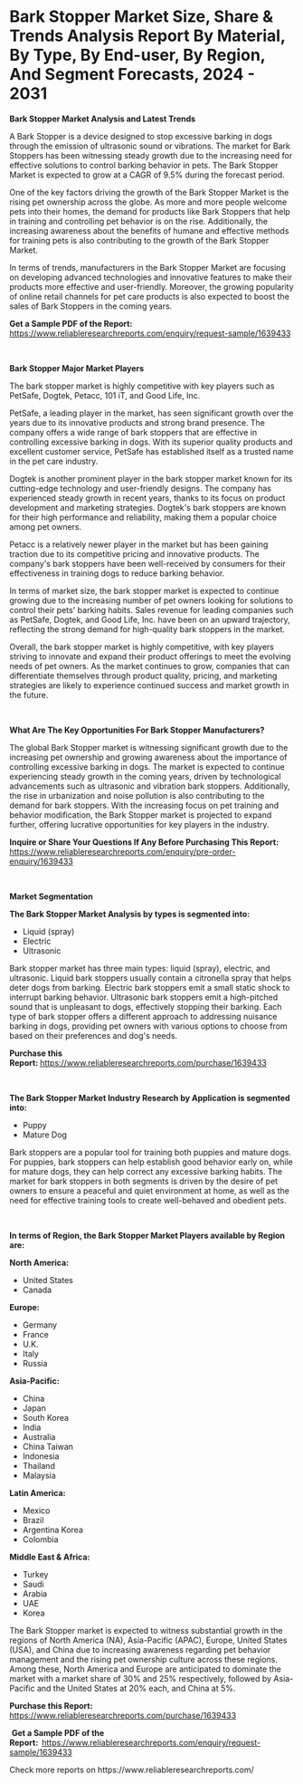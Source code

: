 <p><h1>Bark Stopper Market Size, Share & Trends Analysis Report By Material, By Type, By End-user, By Region, And Segment Forecasts, 2024 - 2031</h1></p><p><strong>Bark Stopper Market Analysis and Latest Trends</strong></p>
<p><p>A Bark Stopper is a device designed to stop excessive barking in dogs through the emission of ultrasonic sound or vibrations. The market for Bark Stoppers has been witnessing steady growth due to the increasing need for effective solutions to control barking behavior in pets. The Bark Stopper Market is expected to grow at a CAGR of 9.5% during the forecast period.</p><p>One of the key factors driving the growth of the Bark Stopper Market is the rising pet ownership across the globe. As more and more people welcome pets into their homes, the demand for products like Bark Stoppers that help in training and controlling pet behavior is on the rise. Additionally, the increasing awareness about the benefits of humane and effective methods for training pets is also contributing to the growth of the Bark Stopper Market.</p><p>In terms of trends, manufacturers in the Bark Stopper Market are focusing on developing advanced technologies and innovative features to make their products more effective and user-friendly. Moreover, the growing popularity of online retail channels for pet care products is also expected to boost the sales of Bark Stoppers in the coming years.</p></p>
<p><strong>Get a Sample PDF of the Report:&nbsp;</strong> <a href="https://www.reliableresearchreports.com/enquiry/request-sample/1639433">https://www.reliableresearchreports.com/enquiry/request-sample/1639433</a></p>
<p>&nbsp;</p>
<p><strong>Bark Stopper Major Market Players</strong></p>
<p><p>The bark stopper market is highly competitive with key players such as PetSafe, Dogtek, Petacc, 101 iT, and Good Life, Inc.</p><p>PetSafe, a leading player in the market, has seen significant growth over the years due to its innovative products and strong brand presence. The company offers a wide range of bark stoppers that are effective in controlling excessive barking in dogs. With its superior quality products and excellent customer service, PetSafe has established itself as a trusted name in the pet care industry.</p><p>Dogtek is another prominent player in the bark stopper market known for its cutting-edge technology and user-friendly designs. The company has experienced steady growth in recent years, thanks to its focus on product development and marketing strategies. Dogtek's bark stoppers are known for their high performance and reliability, making them a popular choice among pet owners.</p><p>Petacc is a relatively newer player in the market but has been gaining traction due to its competitive pricing and innovative products. The company's bark stoppers have been well-received by consumers for their effectiveness in training dogs to reduce barking behavior.</p><p>In terms of market size, the bark stopper market is expected to continue growing due to the increasing number of pet owners looking for solutions to control their pets' barking habits. Sales revenue for leading companies such as PetSafe, Dogtek, and Good Life, Inc. have been on an upward trajectory, reflecting the strong demand for high-quality bark stoppers in the market.</p><p>Overall, the bark stopper market is highly competitive, with key players striving to innovate and expand their product offerings to meet the evolving needs of pet owners. As the market continues to grow, companies that can differentiate themselves through product quality, pricing, and marketing strategies are likely to experience continued success and market growth in the future.</p></p>
<p>&nbsp;</p>
<p><strong>What Are The Key Opportunities For Bark Stopper Manufacturers?</strong></p>
<p><p>The global Bark Stopper market is witnessing significant growth due to the increasing pet ownership and growing awareness about the importance of controlling excessive barking in dogs. The market is expected to continue experiencing steady growth in the coming years, driven by technological advancements such as ultrasonic and vibration bark stoppers. Additionally, the rise in urbanization and noise pollution is also contributing to the demand for bark stoppers. With the increasing focus on pet training and behavior modification, the Bark Stopper market is projected to expand further, offering lucrative opportunities for key players in the industry.</p></p>
<p><strong>Inquire or Share Your Questions If Any Before Purchasing This Report:</strong> <a href="https://www.reliableresearchreports.com/enquiry/pre-order-enquiry/1639433">https://www.reliableresearchreports.com/enquiry/pre-order-enquiry/1639433</a></p>
<p>&nbsp;</p>
<p><strong>Market Segmentation</strong></p>
<p><strong>The Bark Stopper Market Analysis by types is segmented into:</strong></p>
<p><ul><li>Liquid (spray)</li><li>Electric</li><li>Ultrasonic</li></ul></p>
<p><p>Bark stopper market has three main types: liquid (spray), electric, and ultrasonic. Liquid bark stoppers usually contain a citronella spray that helps deter dogs from barking. Electric bark stoppers emit a small static shock to interrupt barking behavior. Ultrasonic bark stoppers emit a high-pitched sound that is unpleasant to dogs, effectively stopping their barking. Each type of bark stopper offers a different approach to addressing nuisance barking in dogs, providing pet owners with various options to choose from based on their preferences and dog's needs.</p></p>
<p><strong>Purchase this Report:&nbsp;</strong><a href="https://www.reliableresearchreports.com/purchase/1639433">https://www.reliableresearchreports.com/purchase/1639433</a></p>
<p>&nbsp;</p>
<p><strong>The Bark Stopper Market Industry Research by Application is segmented into:</strong></p>
<p><ul><li>Puppy</li><li>Mature Dog</li></ul></p>
<p><p>Bark stoppers are a popular tool for training both puppies and mature dogs. For puppies, bark stoppers can help establish good behavior early on, while for mature dogs, they can help correct any excessive barking habits. The market for bark stoppers in both segments is driven by the desire of pet owners to ensure a peaceful and quiet environment at home, as well as the need for effective training tools to create well-behaved and obedient pets.</p></p>
<p>&nbsp;</p>
<p><strong>In terms of Region, the Bark Stopper Market Players available by Region are:</strong></p>
<p>
    <p> <strong> North America: </strong>
        <ul>
            <li>United States</li>
            <li>Canada</li>
        </ul>
        </p> 
    <p> <strong> Europe: </strong>
        <ul>
            <li>Germany</li>
            <li>France</li>
            <li>U.K.</li>
            <li>Italy</li>
            <li>Russia</li>
        </ul>
        </p> 
    <p> <strong> Asia-Pacific: </strong>
        <ul>
            <li>China</li>
            <li>Japan</li>
            <li>South Korea</li>
            <li>India</li>
            <li>Australia</li>
            <li>China Taiwan</li>
            <li>Indonesia</li>
            <li>Thailand</li>
            <li>Malaysia</li>
        </ul>
        </p> 
    <p> <strong> Latin America: </strong>
        <ul>
            <li>Mexico</li>
            <li>Brazil</li>
            <li>Argentina Korea</li>
            <li>Colombia</li>
        </ul>
        </p> 
    <p> <strong> Middle East & Africa: </strong>
        <ul>
            <li>Turkey</li>
            <li>Saudi</li>
            <li>Arabia</li>
            <li>UAE</li>
            <li>Korea</li>
        </ul>
    </p>
    </p>
<p><p>The Bark Stopper market is expected to witness substantial growth in the regions of North America (NA), Asia-Pacific (APAC), Europe, United States (USA), and China due to increasing awareness regarding pet behavior management and the rising pet ownership culture across these regions. Among these, North America and Europe are anticipated to dominate the market with a market share of 30% and 25% respectively, followed by Asia-Pacific and the United States at 20% each, and China at 5%.</p></p>
<p><strong>Purchase this Report: </strong><a href="https://www.reliableresearchreports.com/purchase/1639433">https://www.reliableresearchreports.com/purchase/1639433</a></p>
<p>&nbsp;<strong>Get a Sample PDF of the Report:&nbsp;&nbsp;</strong><a href="https://www.reliableresearchreports.com/enquiry/request-sample/1639433">https://www.reliableresearchreports.com/enquiry/request-sample/1639433</a></p>
<p><strong></strong></p>
<p>Check more reports on https://www.reliableresearchreports.com/</p>